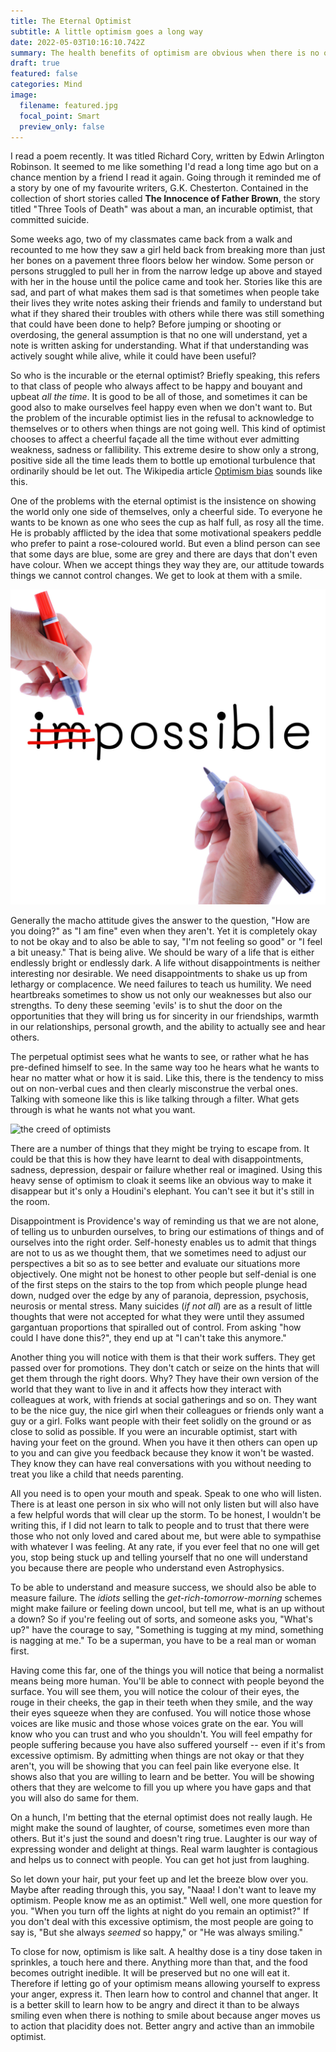 ```yaml
---
title: The Eternal Optimist
subtitle: A little optimism goes a long way
date: 2022-05-03T10:16:10.742Z
summary: The health benefits of optimism are obvious when there is no overdose.
draft: true
featured: false
categories: Mind
image:
  filename: featured.jpg
  focal_point: Smart
  preview_only: false
---
```

I read a poem recently. It was titled Richard Cory, written by Edwin Arlington Robinson. It seemed to me like something I'd read a long time ago but on a chance mention by a friend I read it again. Going through it reminded me of a story by one of my favourite writers, G.K. Chesterton. Contained in the collection of short stories called **The Innocence of Father Brown**, the story titled "Three Tools of Death" was about a man, an incurable optimist, that committed suicide.

Some weeks ago, two of my classmates came back from a walk and recounted to me how they saw a girl held back from breaking more than just her bones on a pavement three floors below her window. Some person or persons struggled to pull her in from the narrow ledge up above and stayed with her in the house until the police came and took her. Stories like this are sad, and part of what makes them sad is that sometimes when people take their lives they write notes asking their friends and family to understand but what if they shared their troubles with others while there was still something that could have been done to help? Before jumping or shooting or overdosing, the general assumption is that no one will understand, yet a note is written asking for understanding. What if that understanding was actively sought while alive, while it could have been useful?

So who is the incurable or the eternal optimist? Briefly speaking, this refers to that class of people who always affect to be happy and bouyant and upbeat *all the time*. It is good to be all of those, and sometimes it can be good also to make ourselves feel happy even when we don't want to. But the problem of the incurable optimist lies in the refusal to acknowledge to themselves or to others when things are not going well. This kind of optimist chooses to affect a cheerful façade all the time without ever admitting weakness, sadness or fallibility. This extreme desire to show only a strong, positive side all the time leads them to bottle up emotional turbulence that ordinarily should be let out. The Wikipedia article [Optimism bias](https://en.wikipedia.org/wiki/Optimism_bias) sounds like this.

One of the problems with the eternal optimist is the insistence on showing the world only one side of themselves, only a cheerful side. To everyone he wants to be known as one who sees the cup as half full, as rosy all the time. He is probably afflicted by the idea that some motivational speakers peddle who prefer to paint a rose-coloured world. But even a blind person can see that some days are blue, some are grey and there are days that don't even have colour. When we accept things they way they are, our attitude towards things we cannot control changes. We get to look at them with a smile.

![the optimist](optimist-hp.jpg "Image credits: The HuffingtonPost")

Generally the macho attitude gives the answer to the question, "How are you doing?" as "I am fine" even when they aren't. Yet it is completely okay to not be okay and to also be able to say, "I'm not feeling so good" or "I feel a bit uneasy." That is being alive. We should be wary of a life that is either endlessly bright or endlessly dark. A life without disappointments is neither interesting nor desirable. We need disappointments to shake us up from lethargy or complacence. We need failures to teach us humility. We need heartbreaks sometimes to show us not only our weaknesses but also our strengths. To deny these seeming 'evils' is to shut the door on the opportunities that they will bring us for sincerity in our friendships, warmth in our relationships, personal growth, and the ability to actually see and hear others.

The perpetual optimist sees what he wants to see, or rather what he has pre-defined himself to see. In the same way too he hears what he wants to hear no matter what or how it is said. Like this, there is the tendency to miss out on non-verbal cues and then clearly misconstrue the verbal ones. Talking with someone like this is like talking through a filter. What gets through is what he wants not what you want.

![the creed of optimists](optimist-creed.jpg "Image credits: The Paris Review")

There are a number of things that they might be trying to escape from. It could be that this is how they have learnt to deal with disappointments, sadness, depression, despair or failure whether real or imagined. Using this heavy sense of optimism to cloak it seems like an obvious way to make it disappear but it's only a Houdini's elephant. You can't see it but it's still in the room.

Disappointment is Providence's way of reminding us that we are not alone, of telling us to unburden ourselves, to bring our estimations of things and of ourselves into the right order. Self-honesty enables us to admit that things are not to us as we thought them, that we sometimes need to adjust our perspectives a bit so as to see better and evaluate our situations more objectively. One might not be honest to other people but self-denial is one of the first steps on the stairs to the top from which people plunge head down, nudged over the edge by any of paranoia, depression, psychosis, neurosis or mental stress. Many suicides (*if not all*) are as a result of little thoughts that were not accepted for what they were until they assumed gargantuan proportions that spiralled out of control. From asking "how could I have done this?", they end up at "I can't take this anymore."

Another thing you will notice with them is that their work suffers. They get passed over for promotions. They don't catch or seize on the hints that will get them through the right doors. Why? They have their own version of the world that they want to live in and it affects how they interact with colleagues at work, with friends at social gatherings and so on. They want to be the nice guy, the nice girl when their colleagues or friends only want a guy or a girl. Folks want people with their feet solidly on the ground or as close to solid as possible. If you were an incurable optimist, start with having your feet on the ground. When you have it then others can open up to you and can give you feedback because they know it won't be wasted. They know they can have real conversations with you without needing to treat you like a child that needs parenting.

All you need is to open your mouth and speak. Speak to one who will listen. There is at least one person in six who will not only listen but will also have a few helpful words that will clear up the storm. To be honest, I wouldn't be writing this, if I did not learn to talk to people and to trust that there were those who not only loved and cared about me, but were able to sympathise with whatever I was feeling. At any rate, if you ever feel that no one will get you, stop being stuck up and telling yourself that no one will understand you because there are people who understand even Astrophysics.

To be able to understand and measure success, we should also be able to measure failure. The *idiots* selling the *get-rich-tomorrow-morning* schemes might make failure or feeling down uncool, but tell me, what is an up without a down? So if you're feeling out of sorts, and someone asks you, "What's up?" have the courage to say, "Something is tugging at my mind, something is nagging at me." To be a superman, you have to be a real man or woman first.

Having come this far, one of the things you will notice that being a normalist means being more human. You'll be able to connect with people beyond the surface. You will see them, you will notice the colour of their eyes, the rouge in their cheeks, the gap in their teeth when they smile, and the way their eyes squeeze when they are confused. You will notice those whose voices are like music and those whose voices grate on the ear. You will know who you can trust and who you shouldn't. You will feel empathy for people suffering because you have also suffered yourself -- even if it's from excessive optimism. By admitting when things are not okay or that they aren't, you will be showing that you can feel pain like everyone else. It shows also that you are willing to learn and be better. You will be showing others that they are welcome to fill you up where you have gaps and that you will also do same for them.

On a hunch, I'm betting that the eternal optimist does not really laugh. He might make the sound of laughter, of course, sometimes even more than others. But it's just the sound and doesn't ring true. Laughter is our way of expressing wonder and delight at things. Real warm laughter is contagious and helps us to connect with people. You can get hot just from laughing.

So let down your hair, put your feet up and let the breeze blow over you. Maybe after reading through this, you say, "Naaa! I don't want to leave my optimism. People know me as an optimist." Well well, one more question for you. "When you turn off the lights at night do you remain an optimist?" If you don't deal with this excessive optimism, the most people are going to say is, "But she always *seemed* so happy," or "He was always smiling."

To close for now, optimism is like salt. A healthy dose is a tiny dose taken in sprinkles, a touch here and there. Anything more than that, and the food becomes outright inedible. It will be preserved but no one will eat it. Therefore if letting go of your optimism means allowing yourself to express your anger, express it. Then learn how to control and channel that anger. It is a better skill to learn how to be angry and direct it than to be always smiling even when there is nothing to smile about because anger moves us to action that placidity does not. Better angry and active than an immobile optimist.